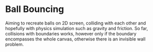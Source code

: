 # Ball Bouncing
Aiming to recreate balls on 2D screen, colliding with each other and hopefully with physics simulation such as gravity and friction.
So far, collisions with boundaries works, however only if the boundary encompasses the whole canvas, otherwise there is an invisible wall problem.
